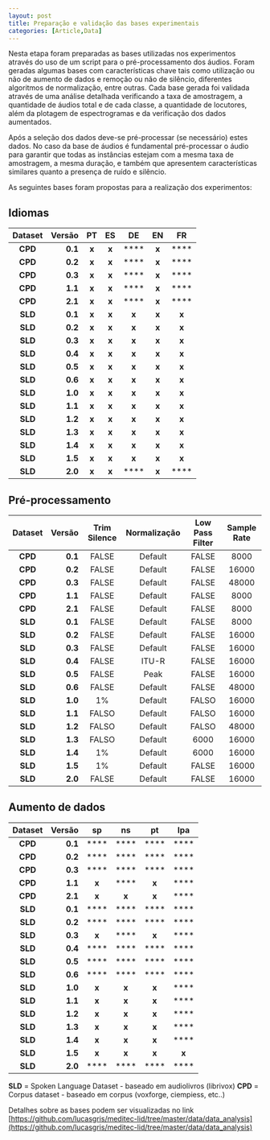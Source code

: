 ```yaml
---
layout: post
title: Preparação e validação das bases experimentais
categories: [Article,Data]
--- 
```

Nesta etapa foram preparadas as bases utilizadas nos experimentos através do uso de um script para o pré-processamento dos áudios. Foram geradas algumas bases com características chave tais como utilização ou não de aumento de dados e remoção ou não de silêncio, diferentes algoritmos de normalização, entre outras. Cada base gerada foi validada através de uma análise detalhada verificando a taxa de amostragem, a quantidade de áudios total e de cada classe, a quantidade de locutores, além da plotagem de espectrogramas e da verificação dos dados aumentados.

Após a seleção dos dados deve-se pré-processar (se necessário) estes dados. No caso da base de áudios é fundamental pré-processar o áudio para garantir que todas as instâncias estejam com a mesma taxa de amostragem, a mesma duração, e também que apresentem características similares quanto a presença de ruído e silêncio.

As seguintes bases foram propostas para a realização dos experimentos:

## Idiomas

|  **Dataset** | **Versão** | **PT** | **ES** | **DE** | **EN** | **FR** |
| :---: | ---: | :---: | :---: | :---: | :---: | :---: |
|  **CPD** | **0.1** | **x** | **x** | **** | **x** | **** |
|  **CPD** | **0.2** | **x** | **x** | **** | **x** | **** |
|  **CPD** | **0.3** | **x** | **x** | **** | **x** | **** |
|  **CPD** | **1.1** | **x** | **x** | **** | **x** | **** |
|  **CPD** | **2.1** | **x** | **x** | **** | **x** | **** |
|  **SLD** | **0.1** | **x** | **x** | **x** | **x** | **x** |
|  **SLD** | **0.2** | **x** | **x** | **x** | **x** | **x** |
|  **SLD** | **0.3** | **x** | **x** | **x** | **x** | **x** |
|  **SLD** | **0.4** | **x** | **x** | **x** | **x** | **x** |
|  **SLD** | **0.5** | **x** | **x** | **x** | **x** | **x** |
|  **SLD** | **0.6** | **x** | **x** | **x** | **x** | **x** |
|  **SLD** | **1.0** | **x** | **x** | **x** | **x** | **x** |
|  **SLD** | **1.1** | **x** | **x** | **x** | **x** | **x** |
|  **SLD** | **1.2** | **x** | **x** | **x** | **x** | **x** |
|  **SLD** | **1.3** | **x** | **x** | **x** | **x** | **x** |
|  **SLD** | **1.4** | **x** | **x** | **x** | **x** | **x** |
|  **SLD** | **1.5** | **x** | **x** | **x** | **x** | **x** |
|  **SLD** | **2.0** | **x** | **x** | **** | **x** | **** |

## Pré-processamento

|  **Dataset** | **Versão** | **Trim Silence** | **Normalização** | **Low Pass Filter** | **Sample Rate** |
| :---: | ---: | :---: | :---: | :---: | :---: |
|  **CPD** | **0.1** | FALSE | Default | FALSE | 8000 |
|  **CPD** | **0.2** | FALSE | Default | FALSE | 16000 |
|  **CPD** | **0.3** | FALSE | Default | FALSE | 48000 |
|  **CPD** | **1.1** | FALSE | Default | FALSE | 8000 |
|  **CPD** | **2.1** | FALSE | Default | FALSE | 8000 |
|  **SLD** | **0.1** | FALSE | Default | FALSE | 8000 |
|  **SLD** | **0.2** | FALSE | Default | FALSE | 16000 |
|  **SLD** | **0.3** | FALSE | Default | FALSE | 16000 |
|  **SLD** | **0.4** | FALSE | ITU-R | FALSE | 16000 |
|  **SLD** | **0.5** | FALSE | Peak | FALSE | 16000 |
|  **SLD** | **0.6** | FALSE | Default | FALSE | 48000 |
|  **SLD** | **1.0** | 1% | Default | FALSO | 16000 |
|  **SLD** | **1.1** | FALSO | Default | FALSO | 16000 |
|  **SLD** | **1.2** | FALSO | Default | FALSO | 48000 |
|  **SLD** | **1.3** | FALSO | Default | 6000 | 16000 |
|  **SLD** | **1.4** | 1% | Default | 6000 | 16000 |
|  **SLD** | **1.5** | 1% | Default | FALSE | 16000 |
|  **SLD** | **2.0** | FALSE | Default | FALSE | 16000 |

## Aumento de dados

|  **Dataset** | **Versão** | **sp** | **ns** | **pt** | **lpa** |
| :---: | ---: | :---: | :---: | :---: | :---: |
|  **CPD** | **0.1** | **** | **** | **** | **** |
|  **CPD** | **0.2** | **** | **** | **** | **** |
|  **CPD** | **0.3** | **** | **** | **** | **** |
|  **CPD** | **1.1** | **x** | **** | **x** | **** |
|  **CPD** | **2.1** | **x** | **x** | **x** | **** |
|  **SLD** | **0.1** | **** | **** | **** | **** |
|  **SLD** | **0.2** | **** | **** | **** | **** |
|  **SLD** | **0.3** | **x** | **** | **x** | **** |
|  **SLD** | **0.4** | **** | **** | **** | **** |
|  **SLD** | **0.5** | **** | **** | **** | **** |
|  **SLD** | **0.6** | **** | **** | **** | **** |
|  **SLD** | **1.0** | **x** | **x** | **x** | **** |
|  **SLD** | **1.1** | **x** | **x** | **x** | **** |
|  **SLD** | **1.2** | **x** | **x** | **x** | **** |
|  **SLD** | **1.3** | **x** | **x** | **x** | **** |
|  **SLD** | **1.4** | **x** | **x** | **x** | **** |
|  **SLD** | **1.5** | **x** | **x** | **x** | **x** |
|  **SLD** | **2.0** | **** | **** | **** | **** |

__SLD__ = Spoken Language Dataset - baseado em audiolivros (librivox)
__CPD__ = Corpus dataset - baseado em corpus (voxforge, ciempiess, etc..)

Detalhes sobre as bases podem ser visualizadas no link [https://github.com/lucasgris/meditec-lid/tree/master/data/data_analysis](https://github.com/lucasgris/meditec-lid/tree/master/data/data_analysis)
